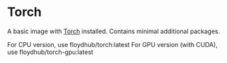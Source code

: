 # Torch

A basic image with [Torch](http://torch.ch/) installed. Contains minimal additional packages.

For CPU version, use floydhub/torch:latest
For GPU version (with CUDA), use floydhub/torch-gpu:latest
